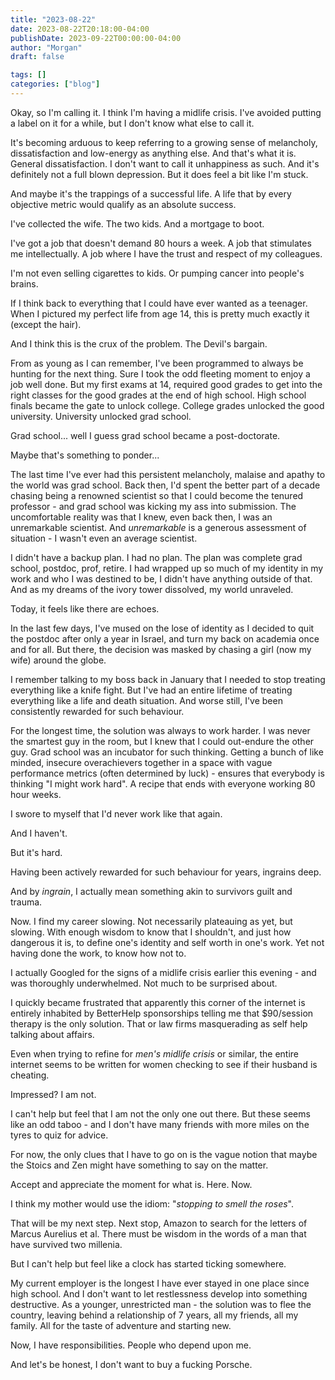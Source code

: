 ```yaml
---
title: "2023-08-22"
date: 2023-08-22T20:18:00-04:00
publishDate: 2023-09-22T00:00:00-04:00
author: "Morgan"
draft: false

tags: []
categories: ["blog"]
---
```

Okay, so I'm calling it. I think I'm having a midlife crisis. I've avoided putting a label on it for a while, but I don't know what else to call it.

It's becoming arduous to keep referring to a growing sense of melancholy, dissatisfaction and low-energy as anything else. And that's what it is. General dissatisfaction. I don't want to call it unhappiness as such. And it's definitely not a full blown depression. But it does feel a bit like I'm stuck.

And maybe it's the trappings of a successful life. A life that by every objective metric would qualify as an absolute success.

I've collected the wife. The two kids. And a mortgage to boot.

I've got a job that doesn't demand 80 hours a week. A job that stimulates me intellectually. A job where I have the trust and respect of my colleagues.

I'm not even selling cigarettes to kids. Or pumping cancer into people's brains.

If I think back to everything that I could have ever wanted as a teenager. When I pictured my perfect life from age 14, this is pretty much exactly it (except the hair).

And I think this is the crux of the problem. The Devil's bargain.

From as young as I can remember, I've been programmed to always be hunting for the next thing. Sure I took the odd fleeting moment to enjoy a job well done. But my first exams at 14, required good grades to get into the right classes for the good grades at the end of high school. High school finals became the gate to unlock college. College grades unlocked the good university. University unlocked grad school.

Grad school... well I guess grad school became a post-doctorate.

Maybe that's something to ponder...

The last time I've ever had this persistent melancholy, malaise and apathy to the world was grad school. Back then, I'd spent the better part of a decade chasing being a renowned scientist so that I could become the tenured professor - and grad school was kicking my ass into submission. The uncomfortable reality was that I knew, even back then, I was an unremarkable scientist. And *unremarkable* is a generous assessment of situation - I wasn't even an average scientist.

I didn't have a backup plan. I had no plan. The plan was complete grad school, postdoc, prof, retire. I had wrapped up so much of my identity in my work and who I was destined to be, I didn't have anything outside of that. And as my dreams of the ivory tower dissolved, my world unraveled.

Today, it feels like there are echoes.

In the last few days, I've mused on the lose of identity as I decided to quit the postdoc after only a year in Israel, and turn my back on academia once and for all. But there, the decision was masked by chasing a girl (now my wife) around the globe.

I remember talking to my boss back in January that I needed to stop treating everything like a knife fight. But I've had an entire lifetime of treating everything like a life and death situation. And worse still, I've been consistently rewarded for such behaviour.

For the longest time, the solution was always to work harder. I was never the smartest guy in the room, but I knew that I could out-endure the other guy. Grad school was an incubator for such thinking. Getting a bunch of like minded, insecure overachievers together in a space with vague performance metrics (often determined by luck) - ensures that everybody is thinking "I might work hard". A recipe that ends with everyone working 80 hour weeks.

I swore to myself that I'd never work like that again.

And I haven't.

But it's hard.

Having been actively rewarded for such behaviour for years, ingrains deep.

And by *ingrain*, I actually mean something akin to survivors guilt and trauma.

Now. I find my career slowing. Not necessarily plateauing as yet, but slowing. With enough wisdom to know that I shouldn't, and just how dangerous it is, to define one's identity and self worth in one's work. Yet not having done the work, to know how not to.

I actually Googled for the signs of a midlife crisis earlier this evening - and was thoroughly underwhelmed. Not much to be surprised about.

I quickly became frustrated that apparently this corner of the internet is entirely inhabited by BetterHelp sponsorships telling me that $90/session therapy is the only solution. That or law firms masquerading as self help talking about affairs.

Even when trying to refine for *men's midlife crisis* or similar, the entire internet seems to be written for women checking to see if their husband is cheating.

Impressed? I am not.

I can't help but feel that I am not the only one out there. But these seems like an odd taboo - and I don't have many friends with more miles on the tyres to quiz for advice.

For now, the only clues that I have to go on is the vague notion that maybe the Stoics and Zen might have something to say on the matter.

Accept and appreciate the moment for what is. Here. Now.

I think my mother would use the idiom: "*stopping to smell the roses*".

That will be my next step. Next stop, Amazon to search for the letters of Marcus Aurelius et al. There must be wisdom in the words of a man that have survived two millenia.

But I can't help but feel like a clock has started ticking somewhere.

My current employer is the longest I have ever stayed in one place since high school. And I don't want to let restlessness develop into something destructive. As a younger, unrestricted man - the solution was to flee the country, leaving behind a relationship of 7 years, all my friends, all my family. All for the taste of adventure and starting new.

Now, I have responsibilities. People who depend upon me.

And let's be honest, I don't want to buy a fucking Porsche.
